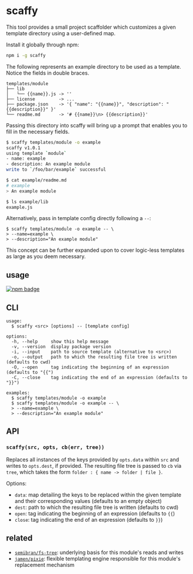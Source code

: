 # scaffy
This tool provides a small project scaffolder which customizes a given template directory using a user-defined map.

Install it globally through npm:

```sh
npm i -g scaffy
```

The following represents an example directory to be used as a template. Notice the fields in double braces.

```
templates/module
├── lib
│   └── {{name}}.js -> ''
├── license         -> ...
├── package.json    -> '{ "name": "{{name}}", "description": "{{description}}" }'
└── readme.md       -> '# {{name}}\n> {{description}}'
```

Passing this directory into scaffy will bring up a prompt that enables you to fill in the necessary fields.

```sh
$ scaffy templates/module -o example
scaffy v1.0.1
using template `module`
- name: example
- description: An example module
write to `/foo/bar/example` successful

$ cat example/readme.md
# example
> An example module

$ ls example/lib
example.js
```

Alternatively, pass in template config directly following a `--`:

```
$ scaffy templates/module -o example -- \
> --name=example \
> --description="An example module"
```

This concept can be further expanded upon to cover logic-less templates as large as you deem necessary.

## usage
[![npm badge]][npm package]

## CLI
```
usage:
  $ scaffy <src> [options] -- [template config]

options:
  -h, --help     show this help message
  -v, --version  display package version
  -i, --input    path to source template (alternative to <src>)
  -o, --output   path to which the resulting file tree is written (defaults to cwd)
  -O, --open     tag indicating the beginning of an expression (defaults to "{{")
  -C, --close    tag indicating the end of an expression (defaults to "}}")

examples:
  $ scaffy templates/module -o example
  $ scaffy templates/module -o example -- \
  > --name=example \
  > --description="An example module"
```

## API

### `scaffy(src, opts, cb(err, tree))`
Replaces all instances of the keys provided by `opts.data` within `src` and writes to `opts.dest`, if provided. The resulting file tree is passed to `cb` via `tree`, which takes the form `folder : { name -> folder | file }`.

Options:
* `data`: map detailing the keys to be replaced within the given template and their corresponding values (defaults to an empty object)
* `dest`: path to which the resulting file tree is written (defaults to cwd)
* `open`: tag indicating the beginning of an expression (defaults to `{{`)
* `close`: tag indicating the end of an expression (defaults to `}}`)

## related
* [`semibran/fs-tree`][semibran/fs-tree]: underlying basis for this module's reads and writes
* [`jamen/pixie`][jamen/pixie]: flexible templating engine responsible for this module's replacement mechanism

[npm badge]:        https://nodei.co/npm/scaffy.png?mini
[npm package]:      https://npmjs.com/package/scaffy
[semibran/fs-tree]: https://github.com/semibran/fs-tree
[jamen/pixie]:      https://github.com/jamen/pixie
